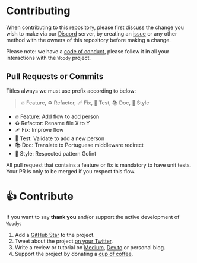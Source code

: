 # Contributing

When contributing to this repository, please first discuss the change you wish to make via our [Discord](https://gowoody.io/discord) server, by creating an [issue](https://github.com/gowoody/woody/issues) or any other method with the owners of this repository before making a change.

Please note: we have a [code of conduct](https://github.com/gowoody/woody/blob/master/.github/CODE_OF_CONDUCT.md), please follow it in all your interactions with the `Woody` project.

## Pull Requests or Commits
Titles always we must use prefix according to below:

> 🔥 Feature, ♻️ Refactor, 🩹 Fix, 🚨 Test, 📚 Doc, 🎨 Style
- 🔥 Feature: Add flow to add person
- ♻️ Refactor: Rename file X to Y
- 🩹 Fix: Improve flow
- 🚨 Test: Validate to add a new person
- 📚 Doc: Translate to Portuguese middleware redirect
- 🎨 Style: Respected pattern Golint

All pull request that contains a feature or fix is mandatory to have unit tests. Your PR is only to be merged if you respect this flow.

# 👍 Contribute

If you want to say **thank you** and/or support the active development of `Woody`:

1. Add a [GitHub Star](https://github.com/gowoody/woody/stargazers) to the project.
2. Tweet about the project [on your Twitter](https://twitter.com/intent/tweet?text=%F0%9F%9A%80%20Woody%20%E2%80%94%20is%20an%20Express.js%20inspired%20web%20framework%20build%20on%20Fasthttp%20for%20%23Go%20https%3A%2F%2Fgithub.com%2Fgowoody%2Fwoody).
3. Write a review or tutorial on [Medium](https://medium.com/), [Dev.to](https://dev.to/) or personal blog.
4. Support the project by donating a [cup of coffee](https://buymeacoff.ee/fenny).
